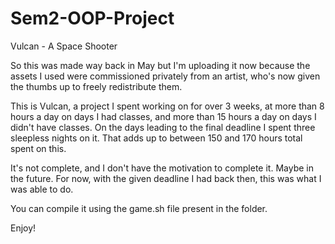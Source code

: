 # Sem2-OOP-Project
Vulcan - A Space Shooter

So this was made way back in May but I'm uploading it now because the assets I used were commissioned privately from an artist, who's now given the thumbs up to freely redistribute them.

This is Vulcan, a project I spent working on for over 3 weeks, at more than 8 hours a day on days I had classes, and more than 15 hours a day on days I didn't have classes. On the days leading to the final deadline I spent three sleepless nights on it. That adds up to between 150 and 170 hours total spent on this.

It's not complete, and I don't have the motivation to complete it. Maybe in the future. For now, with the given deadline I had back then, this was what I was able to do.

You can compile it using the game.sh file present in the folder.

Enjoy!
